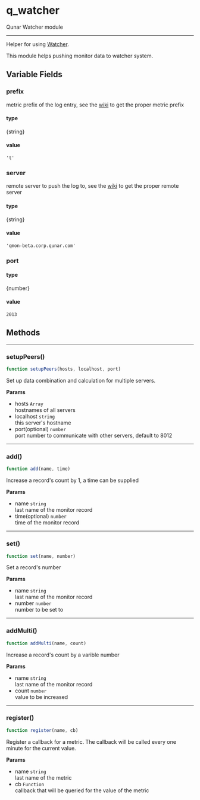 <!-- @rev 36a8b16992bd4935eb275fe39389bc79 20ae7b -->
# q_watcher

Qunar Watcher module
 

----


 Helper for using [Watcher](http://watcher.corp.qunar.com/).

 This module helps pushing monitor data to watcher system.



## Variable Fields

### prefix

 metric prefix of the log entry, see the [wiki](http://wiki.corp.qunar.com/pages/viewpage.action?pageId=74958076#%E6%95%B0%E6%8D%AE%E6%94%B6%E9%9B%86-Watcher%E6%8C%87%E6%A0%87%E5%91%BD%E5%90%8DOpsWiki%3AWatcher%E6%8C%87%E6%A0%87%E5%91%BD%E5%90%8D)
 to get the proper metric prefix

#### type
{string}
 

#### value
`'t'`


### server

 remote server to push the log to, see the [wiki](http://wiki.corp.qunar.com/pages/viewpage.action?pageId=74958076#%E6%95%B0%E6%8D%AE%E6%94%B6%E9%9B%86-Watcher%E6%8C%87%E6%A0%87%E5%91%BD%E5%90%8DOpsWiki%3AWatcher%E6%8C%87%E6%A0%87%E5%91%BD%E5%90%8D)
 to get the proper remote server

#### type
{string}
 

#### value
`'qmon-beta.corp.qunar.com'`


### port

#### type
{number}

#### value
`2013`



## Methods

------------------------------------------------------------------------
### setupPeers()

```js
function setupPeers(hosts, localhost, port) 
```


 Set up data combination and calculation for multiple servers.


**Params**

  - hosts `Array`
    <br>hostnames of all servers
  - localhost `string`
    <br>this server's hostname
  - port(optional) `number`
    <br>port number to communicate with other servers, default to 8012
 


------------------------------------------------------------------------
### add()

```js
function add(name, time) 
```


 Increase a record's count by 1, a time can be supplied


**Params**

  - name `string`
    <br>last name of the monitor record
  - time(optional) `number`
    <br>time of the monitor record
 


------------------------------------------------------------------------
### set()

```js
function set(name, number) 
```


 Set a record's number


**Params**

  - name `string`
    <br>last name of the monitor record
  - number `number`
    <br>number to be set to
 


------------------------------------------------------------------------
### addMulti()

```js
function addMulti(name, count) 
```


 Increase a record's count by a varible number


**Params**

  - name `string`
    <br>last name of the monitor record
  - count `number`
    <br>value to be increased
 


------------------------------------------------------------------------
### register()

```js
function register(name, cb) 
```


 Register a callback for a metric. The callback will be called every one minute for the current value.


**Params**

  - name `string`
    <br>last name of the metric
  - cb `Function`
    <br>callback that will be queried for the value of the metric
 


